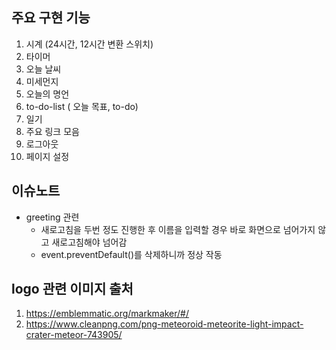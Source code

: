 ## 주요 구현 기능
1. 시계 (24시간, 12시간 변환 스위치)
2. 타이머
3. 오늘 날씨
4. 미세먼지
5. 오늘의 명언
6. to-do-list ( 오늘 목표, to-do)
7. 일기
8. 주요 링크 모음
9. 로그아웃
10. 페이지 설정

## 이슈노트
* greeting 관련
    * 새로고침을 두번 정도 진행한 후 이름을 입력할 경우 바로 화면으로 넘어가지 않고 새로고침해야 넘어감
    * event.preventDefault()를 삭제하니까 정상 작동

## logo 관련 이미지 출처
1. https://emblemmatic.org/markmaker/#/
2. https://www.cleanpng.com/png-meteoroid-meteorite-light-impact-crater-meteor-743905/
